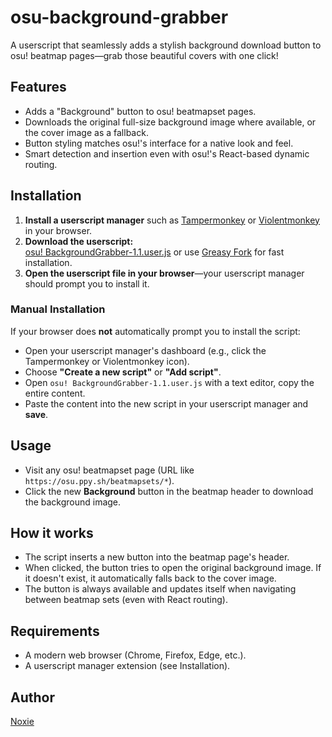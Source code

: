 # osu-background-grabber

A userscript that seamlessly adds a stylish background download button to osu! beatmap pages—grab those beautiful covers with one click!

## Features

- Adds a "Background" button to osu! beatmapset pages.
- Downloads the original full-size background image where available, or the cover image as a fallback.
- Button styling matches osu!'s interface for a native look and feel.
- Smart detection and insertion even with osu!'s React-based dynamic routing.

## Installation

1. **Install a userscript manager** such as [Tampermonkey](https://tampermonkey.net/) or [Violentmonkey](https://violentmonkey.github.io/) in your browser.
2. **Download the userscript:**  
   [osu! BackgroundGrabber-1.1.user.js](./osu%21%20BackgroundGrabber-1.1.user.js) or use [Greasy Fork](https://greasyfork.org/en/scripts/542558-osu-backgroundgrabber) for fast installation.
3. **Open the userscript file in your browser**—your userscript manager should prompt you to install it.

### Manual Installation

If your browser does **not** automatically prompt you to install the script:
- Open your userscript manager's dashboard (e.g., click the Tampermonkey or Violentmonkey icon).
- Choose **"Create a new script"** or **"Add script"**.
- Open `osu! BackgroundGrabber-1.1.user.js` with a text editor, copy the entire content.
- Paste the content into the new script in your userscript manager and **save**.

## Usage

- Visit any osu! beatmapset page (URL like `https://osu.ppy.sh/beatmapsets/*`).
- Click the new **Background** button in the beatmap header to download the background image.

## How it works

- The script inserts a new button into the beatmap page's header.
- When clicked, the button tries to open the original background image. If it doesn't exist, it automatically falls back to the cover image.
- The button is always available and updates itself when navigating between beatmap sets (even with React routing).

## Requirements

- A modern web browser (Chrome, Firefox, Edge, etc.).
- A userscript manager extension (see Installation).

## Author

[Noxie](https://github.com/Noxie0)
